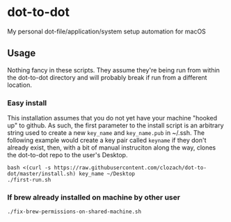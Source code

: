 # dot-to-dot
My personal dot-file/application/system setup automation for macOS

## Usage

Nothing fancy in these scripts. They assume they're being run from within the dot-to-dot directory and will probably break if run from a different location.

### Easy install

This installation assumes that you do not yet have your machine "hooked up" to github. As such, the first parameter to the install script is an arbitrary string used to create a new `key_name` and `key_name.pub` in ~/.ssh. The following example would create a key pair called `keyname` if they don't already exist, then, with a bit of manual instruciton along the way, clones the dot-to-dot repo to the user's Desktop.

    bash <(curl -s https://raw.githubusercontent.com/clozach/dot-to-dot/master/install.sh) key_name ~/Desktop
    ./first-run.sh

### If brew already installed on machine by other user

    ./fix-brew-permissions-on-shared-machine.sh
